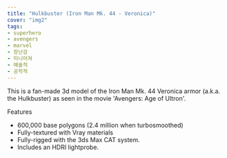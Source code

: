 ```yaml
---
title: "Hulkbuster (Iron Man Mk. 44 - Veronica)"
cover: "img2"
tags:
- superhero
- avengers
- marvel
- 장난감
- 미니어쳐
- 예술적
- 공학적
---
```

This is a fan-made 3d model of the Iron Man Mk. 44 Veronica armor (a.k.a. the Hulkbuster) as seen in the movie 'Avengers: Age of Ultron'.

Features
- 600,000 base polygons (2.4 million when turbosmoothed)
- Fully-textured with Vray materials
- Fully-rigged with the 3ds Max CAT system.
- Includes an HDRI lightprobe.